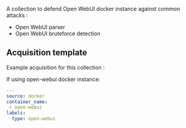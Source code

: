 A collection to defend Open WebUI docker instance against common attacks :
 - Open WebUI parser
 - Open WebUI bruteforce detection

## Acquisition template

Example acquisition for this collection :

If using open-webui docker instance:
```yaml
---
source: docker
container_name:
 - open-webui
labels:
  type: open-webui
```
